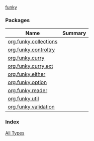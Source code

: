 [funky](.)

### Packages

| Name | Summary |
|---|---|
| [org.funky.collections](org.funky.collections/index.md) |  |
| [org.funky.controltry](org.funky.controltry/index.md) |  |
| [org.funky.curry](org.funky.curry/index.md) |  |
| [org.funky.curry.ext](org.funky.curry.ext/index.md) |  |
| [org.funky.either](org.funky.either/index.md) |  |
| [org.funky.option](org.funky.option/index.md) |  |
| [org.funky.reader](org.funky.reader/index.md) |  |
| [org.funky.util](org.funky.util/index.md) |  |
| [org.funky.validation](org.funky.validation/index.md) |  |

### Index

[All Types](alltypes/index.md)